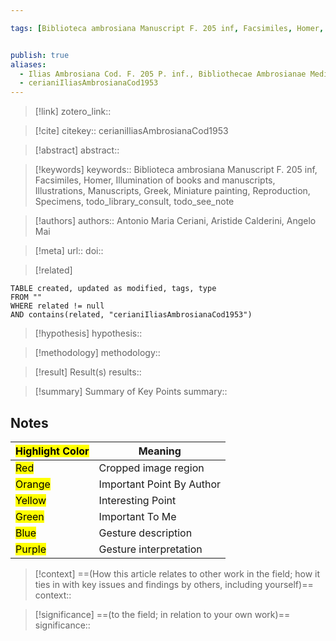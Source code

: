 ```yaml
---

tags: [Biblioteca ambrosiana Manuscript F. 205 inf, Facsimiles, Homer, Illumination of books and manuscripts, Illustrations, Manuscripts, Greek, Miniature painting, Reproduction, Specimens, todo_library_consult, todo_see_note]


publish: true
aliases: 
  - Ilias Ambrosiana Cod. F. 205 P. inf., Bibliothecae Ambrosianae Mediolanensis
  - cerianiIliasAmbrosianaCod1953
---
```


> [!link]
> zotero_link:: 

> [!cite]
> citekey:: cerianiIliasAmbrosianaCod1953

> [!abstract]
> abstract:: 

> [!keywords]
> keywords:: Biblioteca ambrosiana Manuscript F. 205 inf, Facsimiles, Homer, Illumination of books and manuscripts, Illustrations, Manuscripts, Greek, Miniature painting, Reproduction, Specimens, todo_library_consult, todo_see_note

> [!authors]
> authors:: Antonio Maria Ceriani, Aristide Calderini, Angelo Mai

> [!meta]
> url:: 
> doi:: 

> [!related]


```dataview
TABLE created, updated as modified, tags, type
FROM ""
WHERE related != null
AND contains(related, "cerianiIliasAmbrosianaCod1953")
```

> [!hypothesis]
> hypothesis:: 

> [!methodology] 
> methodology:: 

> [!result] Result(s) 
> results::

> [!summary] Summary of Key Points
> summary:: 

## Notes

| <mark class="hltr-grey">Highlight Color</mark> | Meaning                   |
| ---------------------------------------------- | ------------------------- |
| <mark class="hltr-red">Red</mark>              | Cropped image region      |
| <mark class="hltr-orange">Orange</mark>        | Important Point By Author |
| <mark class="hltr-yellow">Yellow</mark>        | Interesting Point         |
| <mark class="hltr-green">Green</mark>          | Important To Me           |
| <mark class="hltr-blue">Blue</mark>            | Gesture description       |
| <mark class="hltr-purple">Purple</mark>        | Gesture interpretation    |



> [!context]
> ==(How this article relates to other work in the field; how it ties in with key issues and findings by others, including yourself)==
> context:: 

> [!significance]
> ==(to the field; in relation to your own work)==
> significance:: 
